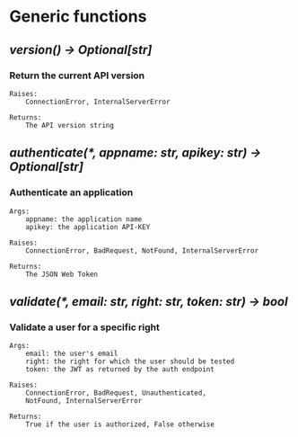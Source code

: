 # Generic functions

## _version() -> Optional[str]_

### **Return the current API version**

    Raises:
        ConnectionError, InternalServerError

    Returns:
        The API version string



## _authenticate(*, appname: str, apikey: str) -> Optional[str]_

### **Authenticate an application**

    Args:
        appname: the application name
        apikey: the application API-KEY

    Raises:
        ConnectionError, BadRequest, NotFound, InternalServerError

    Returns:
        The JSON Web Token



## _validate(*, email: str, right: str, token: str) -> bool_

### **Validate a user for a specific right**

    Args:
        email: the user's email
        right: the right for which the user should be tested
        token: the JWT as returned by the auth endpoint

    Raises:
        ConnectionError, BadRequest, Unauthenticated,
        NotFound, InternalServerError

    Returns:
        True if the user is authorized, False otherwise
